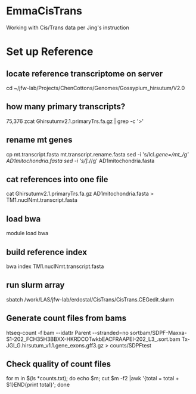 # EmmaCisTrans
Working with Cis/Trans data per Jing's instruction


# Set up Reference
## locate reference transcriptome on server
cd ~/jfw-lab/Projects/ChenCottons/Genomes/Gossypium_hirsutum/V2.0

## how many primary transcripts? 
75,376
zcat Ghirsutumv2.1.primaryTrs.fa.gz | grep -c '>'

## rename mt genes
cp mt.transcript.fasta mt.transcript.rename.fasta 
sed -i 's/lcl.*gene=/mt_/g' AD1mitochondria.fasta 
sed -i 's/\].*//g' AD1mitochondria.fasta 

## cat references into one file
cat Ghirsutumv2.1.primaryTrs.fa.gz AD1mitochondria.fasta > TM1.nuclNmt.transcript.fasta

## load bwa
module load bwa
## build reference index
bwa index TM1.nuclNmt.transcript.fasta

## run slurm array 
sbatch /work/LAS/jfw-lab/erdostal/CisTrans/CisTrans.CEGedit.slurm

## Generate count files from bams
htseq-count -f bam --idattr Parent --stranded=no sortbam/SDPF-Maxxa-S1-202_FCH35H3BBXX-HKRDCOTwkbEACFRAAPEI-202_L3_.sort.bam Tx-JGI_G.hirsutum_v1.1.gene_exons.gff3.gz > counts/SDPFtest

## Check quality of count files
for m in $(ls *counts.txt); do echo $m; cut $m -f2 |awk '{total = total + $1}END{print total}'; done


